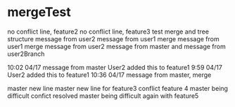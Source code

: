 # mergeTest
no conflict line, feature2
no conflict line, feature3
test merge and tree structure
message from user2
message from user1
merge message from user1 merge message from user2
message from master and  message from user2Branch

10:02 04/17 message from master
User2 added this to feature1
9:59 04/17 User2 added this to feature1
10:36 04/17 message from master, merge

master new line
master new line for feature3
conflict feature 4
master being difficult confict resolved
master being difficult again with feature5
